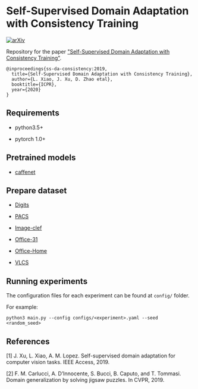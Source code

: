 # Self-Supervised Domain Adaptation with Consistency Training
[![arXiv](https://img.shields.io/badge/arXiv-2010.07539-b31b1b)](https://arxiv.org/abs/2010.07539)

Repository for the paper ["Self-Supervised Domain Adaptation with Consistency Training"](https://arxiv.org/abs/2010.07539).
```
@inproceedings{ss-da-consistency:2019,
  title={Self-Supervised Domain Adaptation with Consistency Training},
  author={L. Xiao, J. Xu, D. Zhao etal},
  booktitle={ICPR},
  year={2020}
}
```

## Requirements

- python3.5+

- pytorch 1.0+

## Pretrained models

- [caffenet](https://drive.google.com/file/d/1wUJTH1Joq2KAgrUDeKJghP1Wf7Q9w4z-/view?usp=sharing)

## Prepare dataset

- [Digits](https://github.com/thuml/CDAN#digits)

- [PACS](http://www.eecs.qmul.ac.uk/~dl307/project_iccv2017)

- [Image-clef](https://drive.google.com/file/d/0B9kJH0-rJ2uRS3JILThaQXJhQlk/view)

- [Office-31](https://people.eecs.berkeley.edu/~jhoffman/domainadapt/)

- [Office-Home](http://hemanthdv.org/OfficeHome-Dataset/)

- [VLCS](http://www.mediafire.com/file/7yv132lgn1v267r/vlcs.tar.gz/file)

## Running experiments

The configuration files for each experiment can be found at `config/` folder.

For example:

```shell
python3 main.py --config configs/<experiment>.yaml --seed <random_seed>
```

## References

[1] J. Xu, L. Xiao, A. M. Lopez. Self-supervised domain adaptation for computer vision tasks. IEEE Access, 2019.

[2] F. M. Carlucci, A. D’Innocente, S. Bucci, B. Caputo, and T. Tommasi. Domain generalization by solving jigsaw puzzles. In CVPR, 2019.
